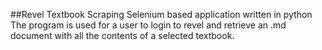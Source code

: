 ##Revel Textbook Scraping
Selenium based application written in python
The program is used for a user to login to revel and retrieve an .md document with all the contents of a selected textbook.